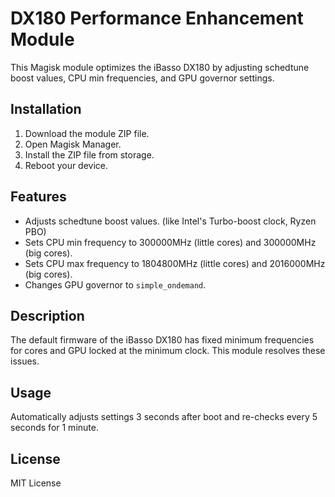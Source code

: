 # DX180 Performance Enhancement Module

This Magisk module optimizes the iBasso DX180 by adjusting schedtune boost values, CPU min frequencies, and GPU governor settings.

## Installation
1. Download the module ZIP file.
2. Open Magisk Manager.
3. Install the ZIP file from storage.
4. Reboot your device.

## Features
- Adjusts schedtune boost values. (like Intel's Turbo-boost clock, Ryzen PBO)
- Sets CPU min frequency to 300000MHz (little cores) and 300000MHz (big cores).
- Sets CPU max frequency to 1804800MHz (little cores) and 2016000MHz (big cores).
- Changes GPU governor to `simple_ondemand`.

## Description
The default firmware of the iBasso DX180 has fixed minimum frequencies for cores and GPU locked at the minimum clock. This module resolves these issues.

## Usage
Automatically adjusts settings 3 seconds after boot and re-checks every 5 seconds for 1 minute.

## License
MIT License
